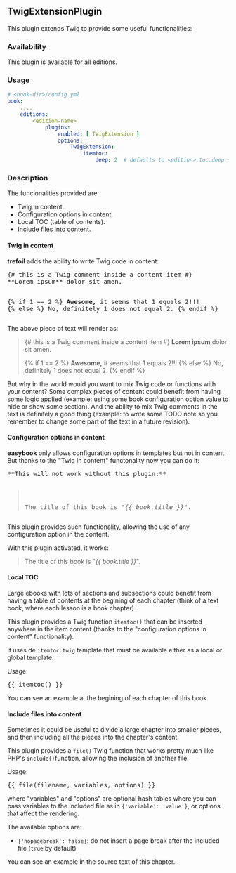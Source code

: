 ## TwigExtensionPlugin

This plugin extends Twig to provide some useful functionalities:

### Availability

This plugin is available for all editions.

### Usage

~~~.yaml
# <book-dir>/config.yml 
book:
    ....
    editions:
        <edition-name>
            plugins:
                enabled: [ TwigExtension ]
                options:
                    TwigExtension: 
                        itemtoc:
                            deep: 2  # defaults to <edition>.toc.deep + 1               
~~~ 

### Description

The funcionalities provided are:

- Twig in content.
- Configuration options in content.
- Local TOC (table of contents).
- Include files into content.

#### Twig in content

**trefoil** adds the ability to write Twig code in content:

<div class="code"><pre>
&#123;# this is a Twig comment inside a content item #&#125;
**Lorem ipsum** dolor sit amen. 

&#123;% if 1 == 2 %&#125; 
**Awesome,** it seems that 1 equals 2!!!
&#123;% else %&#125;
No, definitely 1 does not equal 2.
&#123;% endif %&#125;
</pre></div>

The above piece of text will render as:

> 
> {# this is a Twig comment inside a content item #}
> **Lorem ipsum** dolor sit amen. 
> 
> {% if 1 == 2 %} 
> **Awesome,** it seems that 1 equals 2!!!
> {% else %}
> No, definitely 1 does not equal 2.
> {% endif %}


But why in the world would you want to mix Twig code or functions with 
your content? 
Some complex pieces of content could benefit from having some logic
applied (example: using some book configuration option value to hide or 
show some section). And the ability to mix Twig comments in the text is
definitely a good thing (example: to write some TODO note so you remember
to change some part of the text in a future revision).   

 
#### Configuration options in content

**easybook** only allows configuration options in templates but not in content.
But thanks to the "Twig in content" functonality now you can do it: 

<div class="code"><pre>
**This will not work without this plugin:**

> The title of this book is "*&#123;&#123; book.title &#125;&#125;*".
</pre></div>

This plugin provides such functionality, allowing the use of any configuration option 
in the content.

With this plugin activated, it works:

> The title of this book is "*{{ book.title }}*".

#### Local TOC

Large ebooks with lots of sections and subsections could benefit from having a table of contents
at the begining of each chapter (think of a text book, where each lesson is a book chapter).

This plugin provides a Twig function `itemtoc()` that can be inserted anywhere in the item content 
(thanks to the "configuration options in content" functionality).

It uses de `itemtoc.twig` template that must be available either as a local or global template.

Usage:

<div class="code"><pre>
&#123;&#123; itemtoc() &#125;&#125;
</pre></div>

You can see an example at the begining of each chapter of this book.

#### Include files into content

Sometimes it could be useful to divide a large chapter into smaller pieces, and then including
all the pieces into the chapter's content.

This plugin provides a `file()` Twig function that works pretty much like PHP's `include()`function, 
allowing the inclusion of another file. 

Usage: 

<div class="code"><pre>
&#123;&#123; file(filename, variables, options) &#125;&#125;
</pre></div>

where "variables" and "options" are optional hash tables where you can pass variables to the 
included file as in `{'variable': 'value'}`, or options that affect the rendering. 

The available options are:

- `{'nopagebreak': false}`: do not insert a page break after the included file (`true` by default)
 
You can see an example in the source text of this chapter.
 
 
 
 
 